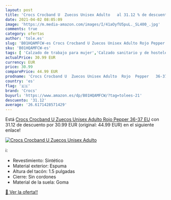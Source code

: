 ```yaml
---
layout: post
title: 'Crocs Crocband U  Zuecos Unisex Adulto   al 31.12 % de descuento'
date: 2021-04-02 08:05:09
image: 'https://m.media-amazon.com/images/I/41aOyfU5puL._SL400_.jpg'
comments: true
category: ofertas
author: 'tole.es'
slug: 'B01HQAMFCW-es Crocs Crocband U Zuecos Unisex Adulto Rojo Pepper 36-37 EU'
sku: 'B01HQAMFCW-es'
tags: [ 'Calzado de trabajo para mujer','Calzado sanitario y de hostelería para mujer','Zapatos','Zapatos para hombre','Zapatos para mujer','Zapatos y complementos','Zuecos sanitarios y de hostelería para mujer','Zuecos y mules para hombre','crocs','zuecos', ]
actualPrice: 30.99 EUR
currency: EUR
price: 30.99
comparePrice: 44.99 EUR
prodname: 'Crocs Crocband U  Zuecos Unisex Adulto  Rojo  Pepper   36-37 EU'
country: 'es'
flag: '🇪🇸'
brand: 'Crocs'
buyurl: 'https://www.amazon.es/dp/B01HQAMFCW/?tag=tolees-21'
descuento: '31.12'
average: '26.6171428571429'
---
```


Está [Crocs Crocband U  Zuecos Unisex Adulto  Rojo  Pepper   36-37 EU](https://www.amazon.es/dp/B01HQAMFCW/?tag=tolees-21) con 31.12 de descuento por 30.99 EUR (original: 44.99 EUR) en el siguiente enlace!

[![Crocs Crocband U  Zuecos Unisex Adulto  ](https://m.media-amazon.com/images/I/41aOyfU5puL._SL400_.jpg)](https://www.amazon.es/dp/B01HQAMFCW/?tag=tolees-21)

ℹ️:

- Revestimiento: Sintético
- Material exterior: Espuma
- Altura del tacón: 1.5 pulgadas
- Cierre: Sin cordones
- Material de la suela: Goma

[🛒 Ver la oferta!!](https://www.amazon.es/dp/B01HQAMFCW/?tag=tolees-21)
